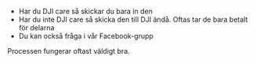 ﻿* Har du DJI care så skickar du bara in den
* Har du inte DJI care så skicka den till DJI ändå. Oftas tar de bara betalt för delarna
* Du kan också fråga i vår Facebook-grupp

Processen fungerar oftast väldigt bra.
